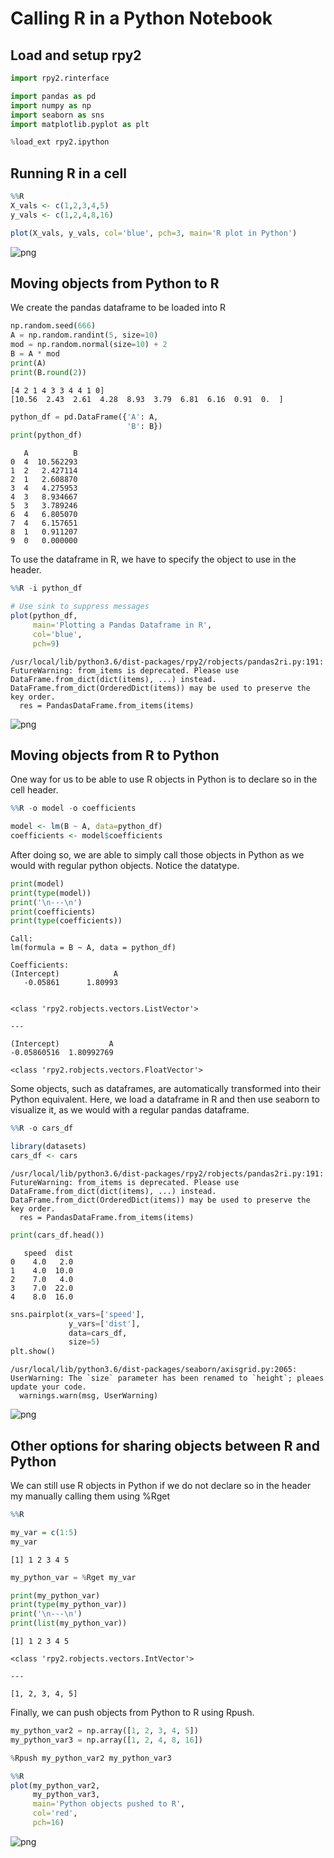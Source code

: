 
# Calling R in a Python Notebook

## Load and setup rpy2


```python
import rpy2.rinterface

import pandas as pd
import numpy as np
import seaborn as sns
import matplotlib.pyplot as plt
```


```python
%load_ext rpy2.ipython
```

## Running R in a cell


```r
%%R
X_vals <- c(1,2,3,4,5)
y_vals <- c(1,2,4,8,16)

plot(X_vals, y_vals, col='blue', pch=3, main='R plot in Python')
```


![png](output_5_0.png)


## Moving objects from Python to R

We create the pandas dataframe to be loaded into R


```python
np.random.seed(666)
A = np.random.randint(5, size=10)
mod = np.random.normal(size=10) + 2
B = A * mod
print(A)
print(B.round(2))
```

    [4 2 1 4 3 3 4 4 1 0]
    [10.56  2.43  2.61  4.28  8.93  3.79  6.81  6.16  0.91  0.  ]



```python
python_df = pd.DataFrame({'A': A,
                          'B': B})
print(python_df)
```

       A          B
    0  4  10.562293
    1  2   2.427114
    2  1   2.608870
    3  4   4.275953
    4  3   8.934667
    5  3   3.789246
    6  4   6.805070
    7  4   6.157651
    8  1   0.911207
    9  0   0.000000


To use the dataframe in R, we have to specify the object to use in the header.


```r
%%R -i python_df

# Use sink to suppress messages
plot(python_df, 
     main='Plotting a Pandas Dataframe in R', 
     col='blue', 
     pch=9)
```

    /usr/local/lib/python3.6/dist-packages/rpy2/robjects/pandas2ri.py:191: FutureWarning: from_items is deprecated. Please use DataFrame.from_dict(dict(items), ...) instead. DataFrame.from_dict(OrderedDict(items)) may be used to preserve the key order.
      res = PandasDataFrame.from_items(items)



![png](output_11_1.png)


## Moving objects from R to Python

One way for us to be able to use R objects in Python is to declare so in the cell header.


```r
%%R -o model -o coefficients

model <- lm(B ~ A, data=python_df)
coefficients <- model$coefficients
```

After doing so, we are able to simply call those objects in Python as we would with regular python objects. Notice the datatype.


```python
print(model)
print(type(model))
print('\n---\n')
print(coefficients)
print(type(coefficients))
```

    
    Call:
    lm(formula = B ~ A, data = python_df)
    
    Coefficients:
    (Intercept)            A  
       -0.05861      1.80993  
    
    
    <class 'rpy2.robjects.vectors.ListVector'>
    
    ---
    
    (Intercept)           A 
    -0.05860516  1.80992769 
    
    <class 'rpy2.robjects.vectors.FloatVector'>


Some objects, such as dataframes, are automatically transformed into their Python equivalent. Here, we load a dataframe in R and then use seaborn to visualize it, as we would with a regular pandas dataframe.


```r
%%R -o cars_df

library(datasets)
cars_df <- cars
```

    /usr/local/lib/python3.6/dist-packages/rpy2/robjects/pandas2ri.py:191: FutureWarning: from_items is deprecated. Please use DataFrame.from_dict(dict(items), ...) instead. DataFrame.from_dict(OrderedDict(items)) may be used to preserve the key order.
      res = PandasDataFrame.from_items(items)



```python
print(cars_df.head())
```

       speed  dist
    0    4.0   2.0
    1    4.0  10.0
    2    7.0   4.0
    3    7.0  22.0
    4    8.0  16.0



```python
sns.pairplot(x_vars=['speed'], 
             y_vars=['dist'], 
             data=cars_df,
             size=5)
plt.show()
```

    /usr/local/lib/python3.6/dist-packages/seaborn/axisgrid.py:2065: UserWarning: The `size` parameter has been renamed to `height`; pleaes update your code.
      warnings.warn(msg, UserWarning)



![png](output_20_1.png)


## Other options for sharing objects between R and Python

We can still use R objects in Python if we do not declare so in the header my manually calling them using %Rget


```r
%%R

my_var = c(1:5)
my_var
```


    [1] 1 2 3 4 5




```python
my_python_var = %Rget my_var

print(my_python_var)
print(type(my_python_var))
print('\n---\n')
print(list(my_python_var))
```

    [1] 1 2 3 4 5
    
    <class 'rpy2.robjects.vectors.IntVector'>
    
    ---
    
    [1, 2, 3, 4, 5]


Finally, we can push objects from Python to R using Rpush.


```python
my_python_var2 = np.array([1, 2, 3, 4, 5])
my_python_var3 = np.array([1, 2, 4, 8, 16])

%Rpush my_python_var2 my_python_var3
```


```r
%%R
plot(my_python_var2, 
     my_python_var3,
     main='Python objects pushed to R', 
     col='red', 
     pch=16)
```


![png](output_27_0.png)



```python

```
